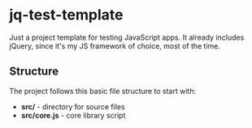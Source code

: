 # jq-test-template
Just a project template for testing JavaScript apps. It already includes jQuery, since it's my JS framework of choice, most of the time.

## Structure
The project follows this basic file structure to start with:

* <strong>src/</strong> - directory for source files
* <strong>src/core.js</strong> - core library script
